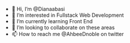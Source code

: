 - 👋 Hi, I’m @Dianaabasi
- 👀 I’m interested in Fullstack Web Development
- 🌱 I’m currently learning Front End
- 💞️ I’m looking to collaborate on these areas
- 📫 How to reach me @AhbeeDnoble on twitter

<!---
Dianaabasi/Dianaabasi is a ✨ special ✨ repository because its `README.md` (this file) appears on your GitHub profile.
You can click the Preview link to take a look at your changes.
--->
